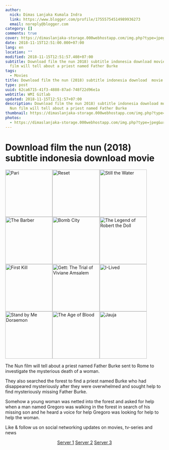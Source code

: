 ```yaml
---
author:
  nick: Dimas Lanjaka Kumala Indra
  link: https://www.blogger.com/profile/17555754514989936273
  email: noreply@blogger.com
category: []
comments: true
cover: https://dimaslanjaka-storage.000webhostapp.com/img.php?type=jpeg&url=https://image.tmdb.org/t/p/w185/togwv0TGqXkIA2YuYIY9VDLEkdF.jpg
date: 2018-11-15T12:51:00.000+07:00
lang: en
location: ""
modified: 2018-11-15T12:51:57.408+07:00
subtitle: Download film the nun 2018) subtitle indonesia download movie The Nun
  film will tell about a priest named Father Burke
tags:
  - Movies
title: Download film the nun (2018) subtitle indonesia download  movie
type: post
uuid: 62ca6715-41f3-4888-87ad-748f22d96e1a
webtitle: WMI Gitlab
updated: 2018-11-15T12:51:57+07:00
description: Download film the nun 2018) subtitle indonesia download movie The
  Nun film will tell about a priest named Father Burke
thumbnail: https://dimaslanjaka-storage.000webhostapp.com/img.php?type=jpeg&url=https://image.tmdb.org/t/p/w185/togwv0TGqXkIA2YuYIY9VDLEkdF.jpg
photos:
  - https://dimaslanjaka-storage.000webhostapp.com/img.php?type=jpeg&url=https://image.tmdb.org/t/p/w185/togwv0TGqXkIA2YuYIY9VDLEkdF.jpg
---
```


<div>  <h1 for="title" class="notranslate">Download film the nun (2018) subtitle indonesia download  movie   </h1>  <div id="img-wrap" class="container w3-container">  <img class="img-thumbnail" alt="Pari" src="https://dimaslanjaka-storage.000webhostapp.com/img.php?type=jpeg&amp;url=https://image.tmdb.org/t/p/w185/togwv0TGqXkIA2YuYIY9VDLEkdF.jpg" width="150px" height="150px" style="display:inline-block"><img class="img-thumbnail" alt="Reset" src="https://dimaslanjaka-storage.000webhostapp.com/img.php?type=jpeg&amp;url=https://image.tmdb.org/t/p/w185/lWU4tp0iGhttwu2nX5h20m85bKk.jpg" width="150px" height="150px" style="display:inline-block"><img class="img-thumbnail" alt="Still the Water" src="https://dimaslanjaka-storage.000webhostapp.com/img.php?type=jpeg&amp;url=https://image.tmdb.org/t/p/w185/1YTJnZt7QM7MBxIHBlHeF0Eso6W.jpg" width="150px" height="150px" style="display:inline-block"><img class="img-thumbnail" alt="The Barber" src="https://dimaslanjaka-storage.000webhostapp.com/img.php?type=jpeg&amp;url=https://image.tmdb.org/t/p/w185/n8nIMc70Kpt0tPPla2rMQqnk3p9.jpg" width="150px" height="150px" style="display:inline-block"><img class="img-thumbnail" alt="Bomb City" src="https://dimaslanjaka-storage.000webhostapp.com/img.php?type=jpeg&amp;url=https://image.tmdb.org/t/p/w185/kho48mWJ5xuiLn5bpuIvO6ZP7ep.jpg" width="150px" height="150px" style="display:inline-block"><img class="img-thumbnail" alt="The Legend of Robert the Doll" src="https://dimaslanjaka-storage.000webhostapp.com/img.php?type=jpeg&amp;url=https://image.tmdb.org/t/p/w185/v5C3Ue38ZF0dgSBbIo0nVJmPTDG.jpg" width="150px" height="150px" style="display:inline-block"><img class="img-thumbnail" alt="First Kill" src="https://dimaslanjaka-storage.000webhostapp.com/img.php?type=jpeg&amp;url=https://image.tmdb.org/t/p/w185/zoia9YSg82UNYbtum9QYjKSqdLw.jpg" width="150px" height="150px" style="display:inline-block"><img class="img-thumbnail" alt="Gett: The Trial of Viviane Amsalem" src="https://dimaslanjaka-storage.000webhostapp.com/img.php?type=jpeg&amp;url=https://image.tmdb.org/t/p/w185/nnChVVyO8j5MkbTR33wrwYtmQ6G.jpg" width="150px" height="150px" style="display:inline-block"><img class="img-thumbnail" alt="I-Lived" src="https://dimaslanjaka-storage.000webhostapp.com/img.php?type=jpeg&amp;url=https://image.tmdb.org/t/p/w185/r2l8lREMl9b1qxgICbyydAl3rj8.jpg" width="150px" height="150px" style="display:inline-block"><img class="img-thumbnail" alt="Stand by Me Doraemon" src="https://dimaslanjaka-storage.000webhostapp.com/img.php?type=jpeg&amp;url=https://image.tmdb.org/t/p/w185/wO0rlZ1d2uUdNejPNlZWIDwNxgJ.jpg" width="150px" height="150px" style="display:inline-block"><img class="img-thumbnail" alt="The Age of Blood" src="https://dimaslanjaka-storage.000webhostapp.com/img.php?type=jpeg&amp;url=https://layarindo21.ws/wp-content/uploads/2017/12/download-age-of-blood-2017.jpg" width="150px" height="150px" style="display:inline-block"><img class="img-thumbnail" alt="Jauja" src="https://dimaslanjaka-storage.000webhostapp.com/img.php?type=jpeg&amp;url=https://image.tmdb.org/t/p/w185/kEYoPp0NqPSDtz1k00I6tnqIrCO.jpg" width="150px" height="150px" style="display:inline-block">  </div>  <div class="container w3-container">  <div class="desc">  <p class="f-desc"> <span class="notranslate"> The Nun film will tell about a priest named Father Burke sent to Rome to investigate the mysterious death of a woman.</span> </p>  <p> <span class="notranslate"> They also searched the forest to find a priest named Burke who had disappeared mysteriously after they were overwhelmed and sought help to find mysteriously missing Father Burke.</span> </p>  <p> <span class="notranslate"> Somehow a young woman was netted into the forest and asked for help when a man named Gregoro was walking in the forest in search of his missing son and he heard a voice for help Gregoro was looking for help to help the woman.</span> </p>  </div>  <p class="desc"> <span class="notranslate"> Like &amp; follow us on social networking updates on movies, tv-series and news</span> </p>  </div>  <div class="container w3-container"><center> <span class="notranslate"> <a href="http://menujulink.me/YvTZ" target="_blank" title="" alt="" rel="noopener noreferer nofollow">Server 1</a> <a href="http://menujulink.me/W9on" target="_blank" title="" alt="" rel="noopener noreferer nofollow">Server 2</a> <a href="http://menujulink.me/ms3zkQP" target="_blank" title="" alt="" rel="noopener noreferer nofollow">Server 3</a></span> </center></div>  <link href="https://codepen.io/dimaslanjaka/pen/yQaNEp.css" rel="stylesheet">  <script>  function imagE(image_url){        var http = new XMLHttpRequest();        http.open("HEAD", image_url, false);      //http.open("GET", image_url, false);      http.send();      return http.status;      //return http.status != 404;    }    function chx(){  $( "img" ).each(function() {    var image_url = $(this).attr("src");    var img_this = $(this);    if (imagE(image_url) !== 200){      img_this.remove();    }  /*$.get(image_url)      .done(function() {                 }).fail(function() {            img_this.remove();      });*/  });  }/*  setTimeout(function() {  if(typeof jQuery=="undefined") {      var headTag = document.getElementsByTagName("head")[0];      var jqTag = document.createElement("script");      jqTag.type = "text/javascript";      jqTag.src = "https://cdnjs.cloudflare.com/ajax/libs/jquery/3.3.1/jquery.min.js";      jqTag.onload = chx;      headTag.appendChild(jqTag);  } else { chx(); }  }, 500);*/  var limit = 0;  function keluar_ga(){  $( "img" ).each(function() {    var image_url = $(this).attr("src");    var img_this = $(this);    img_this.on("error", function (){ img_this.attr("src", "https://res.cloudinary.com/dimaslanjaka/image/fetch/http://media.wired.com/photos/5926db217034dc5f91becd6b/master/w_900,c_limit/so-logo-s.jpg"); })  });   //return $("body").html("*"+limit+"\n");   //clearInterval(udah);    }    var udah = setInterval(keluar_ga, 100);  </script>  </div><script type="text/javascript">  var go_url='https://idsly.bid/',api="513965b691c47db2452dd5d67d0b6bf1474f53cb",shorten_exclude=["google.com",location.host,"web-manajemen.blogspot.com","dimaslanjaka-storage.000webhostapp.com"];      </script>  <script src="//rawcdn.githack.com/riandiramdani/safelinku.com/dfea660cf01dddb004f50c30a69b4d2e58157e34/script.js"></script>